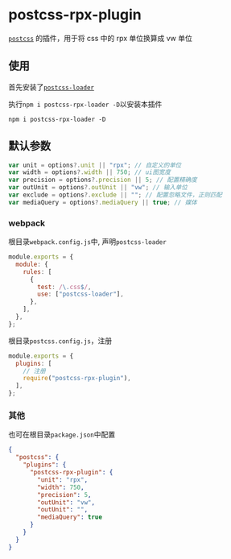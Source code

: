 # postcss-rpx-plugin

[`postcss`](https://github.com/postcss/postcss) 的插件，用于将 css 中的 rpx 单位换算成 vw 单位

## 使用

首先安装了[`postcss-loader`](https://www.npmjs.com/package/postcss-loader)

执行`npm i postcss-rpx-loader -D`以安装本插件

```
npm i postcss-rpx-loader -D
```

## 默认参数

```js
var unit = options?.unit || "rpx"; // 自定义的单位
var width = options?.width || 750; // ui图宽度
var precision = options?.precision || 5; // 配置精确度
var outUnit = options?.outUnit || "vw"; // 输入单位
var exclude = options?.exclude || ""; // 配置忽略文件，正则匹配
var mediaQuery = options?.mediaQuery || true; // 媒体
```

### webpack

根目录`webpack.config.js`中, 声明`postcss-loader`

```js
module.exports = {
  module: {
    rules: [
      {
        test: /\.css$/,
        use: ["postcss-loader"],
      },
    ],
  },
};
```

根目录`postcss.config.js`，注册

```js
module.exports = {
  plugins: [
    // 注册
    require("postcss-rpx-plugin"),
  ],
};
```

### 其他

也可在根目录`package.json`中配置

```json
{
  "postcss": {
    "plugins": {
      "postcss-rpx-plugin": {
        "unit": "rpx",
        "width": 750,
        "precision": 5,
        "outUnit": "vw",
        "outUnit": "",
        "mediaQuery": true
      }
    }
  }
}
```
